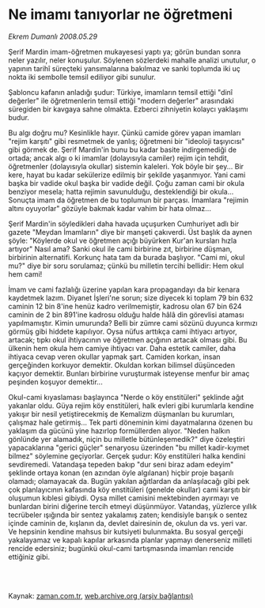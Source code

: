 # Ne imamı tanıyorlar ne öğretmeni

*Ekrem Dumanlı 2008.05.29*

<td class="columnist-detail">
<p>Şerif Mardin imam-öğretmen mukayesesi yaptı ya; görün bundan sonra neler yazılır, neler konuşulur. Söylenen sözlerdeki mahalle analizi unutulur, o yapının tarihî süreçteki yansımalarına bakılmaz ve sanki toplumda iki uç nokta iki sembolle temsil ediliyor gibi sunulur.</p>
<p>
<div id="haberMetinDiv">
<p>Şabloncu kafanın anladığı şudur: Türkiye, imamların temsil ettiği "dinî değerler" ile öğretmenlerin temsil ettiği "modern değerler" arasındaki süregiden bir kavgaya sahne olmakta. Ezberci zihniyetin kolaycı yaklaşımı budur. 
<p> Bu algı doğru mu? Kesinlikle hayır. Çünkü camide görev yapan imamları "rejim karşıtı" gibi resmetmek de yanlış; öğretmeni bir "ideoloji taşıyıcısı" gibi görmek de. Şerif Mardin'in bunu bu kadar basite indirgemediği de ortada; ancak algı o ki imamlar (dolayısıyla camiler) rejim için tehdit, öğretmenler (dolayısıyla okullar) sistemin kaleleri. Yok böyle bir şey... Bir kere, hayat bu kadar sekülerize edilmiş bir şekilde yaşanmıyor. Yani cami başka bir vadide okul başka bir vadide değil. Çoğu zaman cami bir okula benziyor mesela; hatta rejimin savunulduğu, desteklendiği bir okula... Sonuçta imam da öğretmen de bu toplumun bir parçası. İmamlara "rejimin altını oyuyorlar" gözüyle bakmak kadar vahim bir hata olmaz...
<p> Şerif Mardin'in söyledikleri daha havada uçuşurken Cumhuriyet adlı bir gazete "Meydan İmamların" diye bir manşeti çakıverdi. Üst başlık da aynen şöyle: "Köylerde okul ve öğretmen açığı büyürken Kur'an kursları hızla artıyor" Nasıl ama? Sanki okul ile cami birbirine zıt, birbirine düşman, birbirinin alternatifi. Korkunç hata tam da burada başlıyor. "Cami mi, okul mu?" diye bir soru sorulamaz; çünkü bu milletin tercihi bellidir: Hem okul hem cami!
<p> İmam ve cami fazlalığı üzerine yapılan kara propagandayı da bir kenara kaydetmek lazım. Diyanet İşleri'ne sorun; size diyecek ki toplam 79 bin 632 caminin 12 bin 8'ine henüz kadro verilmemiştir, kadrosu olan 67 bin 624 caminin de 2 bin 891'ine kadrosu olduğu halde hâlâ din görevlisi ataması yapılmamıştır. Kimin umurunda? Belli bir zümre cami sözünü duyunca kırmızı görmüş gibi hiddete kapılıyor. Oysa nüfus arttıkça cami ihtiyacı artıyor, artacak; tıpkı okul ihtiyacının ve öğretmen açığının artacak olması gibi. Bu ülkenin hem okula hem camiye ihtiyacı var. Daha estetik camiler, daha ihtiyaca cevap veren okullar yapmak şart. Camiden korkan, insan gerçeğinden korkuyor demektir. Okuldan korkan bilimsel düşünceden kaçıyor demektir. Bunları birbirine vuruşturmak isteyense menfur bir amaç peşinden koşuyor demektir...
<p> Okul-cami kıyaslaması başlayınca "Nerde o köy enstitüleri" şeklinde ağıt yakanlar oldu. Güya rejim köy enstitüleri, halk evleri gibi kurumlarla kendine yakışır bir nesil yetiştirecekmiş de Kemalizm düşmanları bu kurumları, çalışmaz hale getirmiş... Tek parti döneminin kimi dayatmalarına özenen bu yaklaşım da gücünü yine hazırlop formüllerden alıyor. "Neden halkın gönlünde yer alamadık, niçin bu milletle bütünleşemedik?" diye özeleştiri yapacaklarına "gerici güçler" senaryosu üzerinden "bu millet kadir-kıymet bilmez" söylemine geçiyorlar. Gerçek şudur: Köy enstitüleri halka kendini sevdiremedi. Vatandaşa tepeden bakıp "dur seni biraz adam edeyim" şeklinde ortaya konan (en azından öyle algılanan) hiçbir proje başarılı olamadı; olamayacak da. Bugün yakılan ağıtlardan da anlaşılacağı gibi pek çok planlayıcının kafasında köy enstitüleri (genelde okullar) cami karşıtı bir oluşumun kıblesi gibiydi. Oysa millet camisini mektebinden ayırmayı ve bunlardan birini diğerine tercih etmeyi düşünmüyor. Vatandaş, yüzlerce yıllık tecrübeler ışığında bir sentez yakalamış zaten; kendisiyle barışık o sentez içinde caminin de, kışlanın da, devlet dairesinin de, okulun da vs. yeri var. Ve hepsinin kendine mahsus bir kutsiyeti bulunmakta. Bu sosyal gerçeği yakalayamaz ve kapalı kapılar arkasında planlar yapmayı denerseniz milleti rencide edersiniz; bugünkü okul-cami tartışmasında imamları rencide ettiğiniz gibi. </p></p></p></p></p></div>
</p>


<p><br>
		 </br></p></td>

Kaynak: [zaman.com.tr](http://zaman.com.tr/yazar.do?yazino=695328), [web.archive.org (arşiv bağlantısı)](http://web.archive.org/web/20110407155555/http://www.zaman.com.tr:80/yazar.do?yazino=695328)
